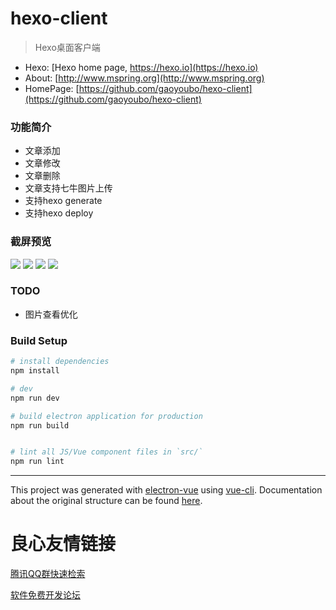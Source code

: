 # hexo-client

> Hexo桌面客户端

- Hexo: [Hexo home page, https://hexo.io](https://hexo.io)
- About: [http://www.mspring.org](http://www.mspring.org)
- HomePage: [https://github.com/gaoyoubo/hexo-client](https://github.com/gaoyoubo/hexo-client)

### 功能简介
- 文章添加
- 文章修改
- 文章删除
- 文章支持七牛图片上传
- 支持hexo generate
- 支持hexo deploy

### 截屏预览
![](http://file.mspring.org/75b72e173544f8d97bd439973e022f65!detail)
![](http://file.mspring.org/af961ed25d01cceb2bb64855324c9cc9!detail)
![](http://file.mspring.org/3376dc96e75b3719f1a40e65dd54b71e!detail)
![](http://file.mspring.org/8a017cf3cb56561da107383ac21da2df!detail)

### TODO
- 图片查看优化

### Build Setup

``` bash
# install dependencies
npm install

# dev
npm run dev

# build electron application for production
npm run build


# lint all JS/Vue component files in `src/`
npm run lint

```

---

This project was generated with [electron-vue](https://github.com/SimulatedGREG/electron-vue) using [vue-cli](https://github.com/vuejs/vue-cli). Documentation about the original structure can be found [here](https://simulatedgreg.gitbooks.io/electron-vue/content/index.html).


 # 良心友情链接

[腾讯QQ群快速检索](http://u.720life.cn/s/8cf73f7c)

[软件免费开发论坛](http://u.720life.cn/s/bbb01dc0)